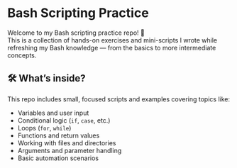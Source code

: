 # Bash Scripting Practice

Welcome to my Bash scripting practice repo! 🎉  
This is a collection of hands-on exercises and mini-scripts I wrote while refreshing my Bash knowledge — from the basics to more intermediate concepts.

## 🛠️ What’s inside?

This repo includes small, focused scripts and examples covering topics like:

- Variables and user input
- Conditional logic (`if`, `case`, etc.)
- Loops (`for`, `while`)
- Functions and return values
- Working with files and directories
- Arguments and parameter handling
- Basic automation scenarios
